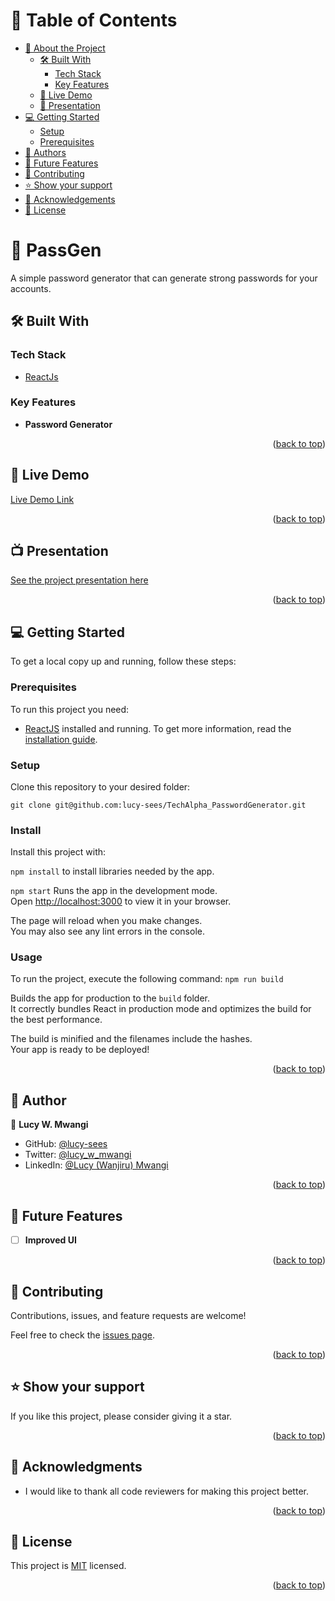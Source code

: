 <a name="readme-top"></a>

# 📗 Table of Contents

- [📖 About the Project](#about-project)
  - [🛠 Built With](#built-with)
    - [Tech Stack](#tech-stack)
    - [Key Features](#key-features)
  - [🚀 Live Demo](#live-demo)
  - [🎥 Presentation](#video-link)
- [💻 Getting Started](#getting-started)
  - [Setup](#setup)
  - [Prerequisites](#prerequisites)
- [👥 Authors](#authors)
- [🔭 Future Features](#future-features)
- [🤝 Contributing](#contributing)
- [⭐️ Show your support](#support)
- [🙏 Acknowledgements](#acknowledgements)
- [📝 License](#license)

# 📖 PassGen <a name="about-project"></a>

A simple password generator that can generate strong passwords for your accounts.

## 🛠 Built With <a name="built-with"></a>

### Tech Stack <a name="tech-stack"></a>

<ul>
    <li><a href="https://create-react-app.dev/">ReactJs</a></li>
</ul>

### Key Features <a name="key-features"></a>

- **Password Generator**
<p align="right">(<a href="#readme-top">back to top</a>)</p>

## 🚀 Live Demo <a name="live-demo"></a>

[Live Demo Link](https://tech-alpha-password-generator.vercel.app/)

<p align="right">(<a href="#readme-top">back to top</a>)</p>

## 📺 Presentation <a name="video-link"></a>

[See the project presentation here](https://drive.google.com/file/d/1wjCh2fjqkBg2kbgUEPyzgToXkRpt2lbv/view?usp=sharing)

<p align="right">(<a href="#readme-top">back to top</a>)</p>

## 💻 Getting Started <a name="getting-started"></a>

To get a local copy up and running, follow these steps:


### Prerequisites

To run this project you need:

- [ReactJS](https://create-react-app.dev) installed and running. To get more information, read the [installation guide](https://create-react-app.dev/docs/getting-started/).

### Setup

Clone this repository to your desired folder:

```
git clone git@github.com:lucy-sees/TechAlpha_PasswordGenerator.git
```

 ### Install

Install this project with:

```npm install``` to install libraries needed by the app.

```npm start``` Runs the app in the development mode.\
Open [http://localhost:3000](http://localhost:3000) to view it in your browser.

The page will reload when you make changes.\
You may also see any lint errors in the console.

### Usage

To run the project, execute the following command:
```npm run build```

Builds the app for production to the `build` folder.\
It correctly bundles React in production mode and optimizes the build for the best performance.

The build is minified and the filenames include the hashes.\
Your app is ready to be deployed!

<p align="right">(<a href="#readme-top">back to top</a>)</p>

## 👥 Author <a name="authors"></a>

👤 **Lucy W. Mwangi**

- GitHub: [@lucy-sees](https://github.com/lucy-sees)
- Twitter: [@lucy_w_mwangi](https://twitter.com/lucy_w_mwangi)
- LinkedIn: [@Lucy (Wanjiru) Mwangi](https://www.linkedin.com/in/lucy-wanjiru-mwangi)

<p align="right">(<a href="#readme-top">back to top</a>)</p>

## 🔭 Future Features <a name="future-features"></a>

- [ ] **Improved UI**

<p align="right">(<a href="#readme-top">back to top</a>)</p>

## 🤝 Contributing <a name="contributing"></a>

Contributions, issues, and feature requests are welcome!

Feel free to check the [issues page](https://github.com/lucy-sees/TechAlpha_PasswordGenerator/issues).

<p align="right">(<a href="#readme-top">back to top</a>)</p>

## ⭐️ Show your support <a name="support"></a>

If you like this project, please consider giving it a star.

<p align="right">(<a href="#readme-top">back to top</a>)</p>

## 🙏 Acknowledgments <a name="acknowledgements"></a>

- I would like to thank all code reviewers for making this project better.

<p align="right">(<a href="#readme-top">back to top</a>)</p>

## 📝 License <a name="license"></a>

This project is [MIT](https://github.com/lucy-sees/TechAlpha_PasswordGenerator/blob/acd83461a12497d606b06cf62449fb897eaf9875/LICENSE) licensed.

<p align="right">(<a href="#readme-top">back to top</a>)</p>
